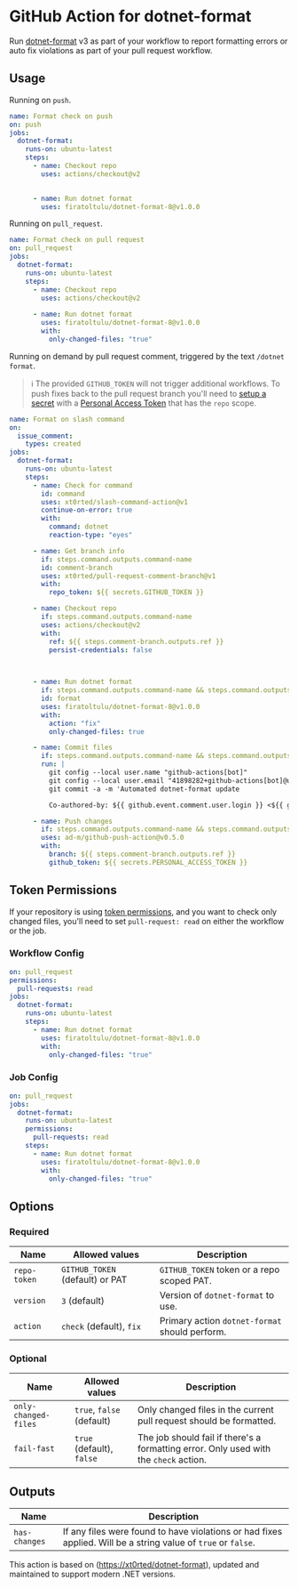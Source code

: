 # GitHub Action for dotnet-format

Run [dotnet-format](https://github.com/dotnet/format) v3 as part of your workflow to report formatting errors or auto fix violations as part of your pull request workflow.

## Usage

Running on `push`.

```yml
name: Format check on push
on: push
jobs:
  dotnet-format:
    runs-on: ubuntu-latest
    steps:
      - name: Checkout repo
        uses: actions/checkout@v2
 

      - name: Run dotnet format
        uses: firatoltulu/dotnet-format-8@v1.0.0
```

Running on `pull_request`.

```yml
name: Format check on pull request
on: pull_request
jobs:
  dotnet-format:
    runs-on: ubuntu-latest
    steps:
      - name: Checkout repo
        uses: actions/checkout@v2
 
      - name: Run dotnet format
        uses: firatoltulu/dotnet-format-8@v1.0.0
        with:
          only-changed-files: "true"
```

Running on demand by pull request comment, triggered by the text `/dotnet format`.

> ℹ The provided `GITHUB_TOKEN` will not trigger additional workflows.
> To push fixes back to the pull request branch you'll need to [setup a secret](https://help.github.com/en/actions/configuring-and-managing-workflows/creating-and-storing-encrypted-secrets) with a [Personal Access Token](https://github.com/settings/tokens/new?scopes=repo&description=github%20actions) that has the `repo` scope.

```yml
name: Format on slash command
on:
  issue_comment:
    types: created
jobs:
  dotnet-format:
    runs-on: ubuntu-latest
    steps:
      - name: Check for command
        id: command
        uses: xt0rted/slash-command-action@v1
        continue-on-error: true
        with:
          command: dotnet
          reaction-type: "eyes"

      - name: Get branch info
        if: steps.command.outputs.command-name
        id: comment-branch
        uses: xt0rted/pull-request-comment-branch@v1
        with:
          repo_token: ${{ secrets.GITHUB_TOKEN }}

      - name: Checkout repo
        if: steps.command.outputs.command-name
        uses: actions/checkout@v2
        with:
          ref: ${{ steps.comment-branch.outputs.ref }}
          persist-credentials: false

 

      - name: Run dotnet format
        if: steps.command.outputs.command-name && steps.command.outputs.command-arguments == 'format'
        id: format
        uses: firatoltulu/dotnet-format-8@v1.0.0
        with:
          action: "fix"
          only-changed-files: true

      - name: Commit files
        if: steps.command.outputs.command-name && steps.command.outputs.command-arguments == 'format' && steps.format.outputs.has-changes == 'true'
        run: |
          git config --local user.name "github-actions[bot]"
          git config --local user.email "41898282+github-actions[bot]@users.noreply.github.com"
          git commit -a -m 'Automated dotnet-format update

          Co-authored-by: ${{ github.event.comment.user.login }} <${{ github.event.comment.user.id }}+${{ github.event.comment.user.login }}@users.noreply.github.com>'

      - name: Push changes
        if: steps.command.outputs.command-name && steps.command.outputs.command-arguments == 'format' && steps.format.outputs.has-changes == 'true'
        uses: ad-m/github-push-action@v0.5.0
        with:
          branch: ${{ steps.comment-branch.outputs.ref }}
          github_token: ${{ secrets.PERSONAL_ACCESS_TOKEN }}
```

## Token Permissions

If your repository is using [token permissions](https://docs.github.com/en/actions/reference/workflow-syntax-for-github-actions#permissions), and you want to check only changed files, you'll need to set `pull-request: read` on either the workflow or the job.

### Workflow Config

```yml
on: pull_request
permissions:
  pull-requests: read
jobs:
  dotnet-format:
    runs-on: ubuntu-latest
    steps:
      - name: Run dotnet format
        uses: firatoltulu/dotnet-format-8@v1.0.0
        with:
          only-changed-files: "true"
```

### Job Config

```yml
on: pull_request
jobs:
  dotnet-format:
    runs-on: ubuntu-latest
    permissions:
      pull-requests: read
    steps:
      - name: Run dotnet format
        uses: firatoltulu/dotnet-format-8@v1.0.0
        with:
          only-changed-files: "true"
```

## Options

### Required

Name | Allowed values | Description
-- | -- | --
`repo-token` | `GITHUB_TOKEN` (default) or PAT | `GITHUB_TOKEN` token or a repo scoped PAT.
`version` | `3` (default) | Version of `dotnet-format` to use.
`action` | `check` (default), `fix` | Primary action `dotnet-format` should perform.

### Optional

Name | Allowed values | Description
-- | -- | --
`only-changed-files` | `true`, `false` (default) | Only changed files in the current pull request should be formatted.
`fail-fast` | `true` (default), `false` | The job should fail if there's a formatting error. Only used with the `check` action.

## Outputs

Name | Description
-- | --
`has-changes` | If any files were found to have violations or had fixes applied. Will be a string value of `true` or `false`.


This action is based on ([https://xt0rted/dotnet-format](https://github.com/xt0rted/dotnet-format)), updated and maintained to support modern .NET versions.
